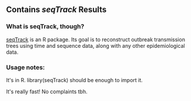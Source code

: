 ## Contains <i>seqTrack</i> Results

### What is seqTrack, though?

[seqTrack](https://www.ncbi.nlm.nih.gov/pmc/articles/PMC3183872/) is an R package. Its goal is to reconstruct outbreak transmission trees using time and sequence data, along with any other epidemiological data.

### Usage notes:

It's in R. library(seqTrack) should be enough to import it. 

It's really fast! No complaints tbh.
